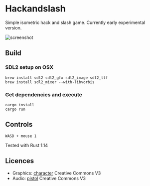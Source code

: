 # Hackandslash

Simple isometric hack and slash game. Currently early experimental version.

![screenshot](http://laastine.kapsi.fi/kuvat/hackandslash.gif?cache=1)

## Build

### SDL2 setup on OSX

```
brew install sdl2 sdl2_gfx sdl2_image sdl2_ttf
brew install sdl2_mixer --with-libvorbis
```

### Get dependencies and execute

```
cargo install
cargo run
```

## Controls

`WASD + mouse 1`

Tested with Rust 1.14

## Licences

* Graphics: [character](http://opengameart.org/content/tmim-heroine-bleeds-game-art) Creative Commons V3
* Audio: [pistol](http://opengameart.org/content/chaingun-pistol-rifle-shotgun-shots) Creative Commons V3
